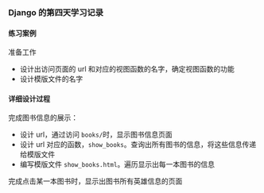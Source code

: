 ### Django 的第四天学习记录

#### 练习案例

准备工作

- 设计出访问页面的 url 和对应的视图函数的名字，确定视图函数的功能
- 设计模版文件的名字



#### 详细设计过程

完成图书信息的展示：

- 设计 url，通过访问 `books/`时，显示图书信息页面
- 设计 url 对应的函数，`show_books`。查询出所有图书的信息，将这些信息传递给模版文件
- 编写模版文件 `show_books.html`。遍历显示出每一本图书的信息

完成点击某一本图书时，显示出图书所有英雄信息的页面

